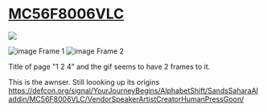 # [MC56F8006VLC](https://defcon.org/signal/YourJourneyBegins/AlphabetShift/SandsSaharaAladdin/MC56F8006VLC/)

![](https://raw.githubusercontent.com/d1str0/dc29-badge/main/spoilers/jennytones.gif)

![image](https://user-images.githubusercontent.com/32818268/128440831-f798cced-7f6f-47b0-b534-2872fa8395a6.png)
Frame 1
![image](https://user-images.githubusercontent.com/32818268/128439019-c39dd235-0234-4ff2-8aff-368f9eb3a11c.png)
Frame 2

Title of page "1 2 4" and the gif seems to have 2 frames to it.

This is the awnser. Still loooking up its origins
https://defcon.org/signal/YourJourneyBegins/AlphabetShift/SandsSaharaAladdin/MC56F8006VLC/VendorSpeakerArtistCreatorHumanPressGoon/


